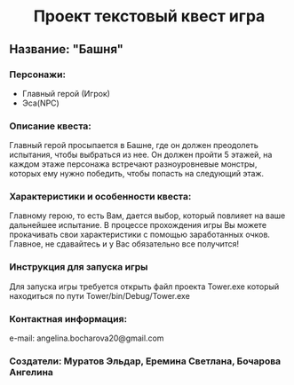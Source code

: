 <h1 align="center">Проект текстовый квест игра</h1>

<h2>Название: "Башня"</h2> 

<h3>Персонажи:</h3>
<ul>
<li>Главный герой (Игрок)</li>
<li>Эса(NPC)</li>
</ul>

<h3>Описание квеста:</h3>
Главный герой просыпается в Башне, где он должен преодолеть испытания, чтобы выбраться из нее.
Он должен пройти 5 этажей, на каждом этаже персонажа встречают разноуровневые монстры, которых ему нужно победить, чтобы попасть на следующий этаж.

<h3>Характеристики и особенности квеста: </h3>
Главному герою, то есть Вам, дается выбор, который повлияет на ваше дальнейшее испытание. В процессе прохождения игры Вы можете прокачивать свои характеристики с помощью заработанных очков. Главное, не сдавайтесь и у Вас обязательно все получится!

<h3>Инструкция для запуска игры</h3>
Для запуска игры требуется открыть файл проекта Tower.exe который находиться по пути Tower/bin/Debug/Tower.exe

<h3>Контактная информация:</h3>
e-mail: angelina.bocharova20@gmail.com









<h3>Создатели: Муратов Эльдар, Еремина Светлана, Бочарова Ангелина</h3>
